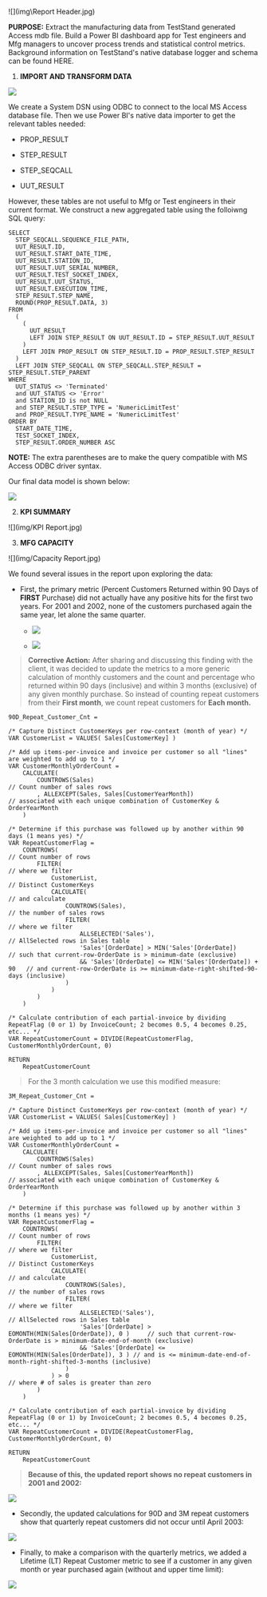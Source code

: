 ![](img\Report Header.jpg)

**PURPOSE:** Extract the manufacturing data from TestStand generated Access mdb file. Build a Power BI dashboard app for Test engineers and Mfg managers to uncover process trends and statistical control metrics. Background information on TestStand's native database logger and schema can be found HERE.

1.  **IMPORT AND TRANSFORM DATA**

![](img\niSchema.png)

We create a System DSN using ODBC to connect to the local MS Access database file. Then we use Power BI's native data importer to get the relevant tables needed:
-   PROP_RESULT

-   STEP_RESULT

-   STEP_SEQCALL

-   UUT_RESULT

However, these tables are not useful to Mfg or Test engineers in their current format. We construct a new aggregated table using the folloiwng SQL query:

```
SELECT 
  STEP_SEQCALL.SEQUENCE_FILE_PATH, 
  UUT_RESULT.ID, 
  UUT_RESULT.START_DATE_TIME, 
  UUT_RESULT.STATION_ID, 
  UUT_RESULT.UUT_SERIAL_NUMBER, 
  UUT_RESULT.TEST_SOCKET_INDEX, 
  UUT_RESULT.UUT_STATUS, 
  UUT_RESULT.EXECUTION_TIME, 
  STEP_RESULT.STEP_NAME, 
  ROUND(PROP_RESULT.DATA, 3) 
FROM 
  (
    (
      UUT_RESULT 
      LEFT JOIN STEP_RESULT ON UUT_RESULT.ID = STEP_RESULT.UUT_RESULT
    ) 
    LEFT JOIN PROP_RESULT ON STEP_RESULT.ID = PROP_RESULT.STEP_RESULT
  ) 
  LEFT JOIN STEP_SEQCALL ON STEP_SEQCALL.STEP_RESULT = STEP_RESULT.STEP_PARENT 
WHERE 
  UUT_STATUS <> 'Terminated' 
  and UUT_STATUS <> 'Error' 
  and STATION_ID is not NULL 
  and STEP_RESULT.STEP_TYPE = 'NumericLimitTest' 
  and PROP_RESULT.TYPE_NAME = 'NumericLimitTest' 
ORDER BY 
  START_DATE_TIME, 
  TEST_SOCKET_INDEX, 
  STEP_RESULT.ORDER_NUMBER ASC

```

**NOTE:** The extra parentheses are to make the query compatible with MS Access ODBC driver syntax.

Our final data model is shown below:

![](img\teststand-data-model.jpg)

2.  **KPI SUMMARY**

![](img/KPI Report.jpg)

3.  **MFG CAPACITY**

![](img/Capacity Report.jpg)

We found several issues in the report upon exploring the data:

-   First, the primary metric (Percent Customers Returned within 90 Days
    of **FIRST** Purchase) did not actually have any positive hits for
    the first two years. For 2001 and 2002, none of the customers
    purchased again the same year, let alone the same quarter.

    -   ![](img/image2.png)

    -   ![](img/image3.png)

> **Corrective Action:** After sharing and discussing this finding with
> the client, it was decided to update the metrics to a more generic
> calculation of monthly customers and the count and percentage who
> returned within 90 days (inclusive) and within 3 months (exclusive) of
> any given monthly purchase. So instead of counting repeat customers
> from their **First month**, we count repeat customers for **Each
> month.**
```
90D_Repeat_Customer_Cnt = 

/* Capture Distinct CustomerKeys per row-context (month of year) */
VAR CustomerList = VALUES( Sales[CustomerKey] )                             

/* Add up items-per-invoice and invoice per customer so all "lines" are weighted to add up to 1 */
VAR CustomerMonthlyOrderCount =                                             
    CALCULATE(  
        COUNTROWS(Sales)                                                    // Count number of sales rows
        , ALLEXCEPT(Sales, Sales[CustomerYearMonth])                        // associated with each unique combination of CustomerKey & OrderYearMonth
    )  

/* Determine if this purchase was followed up by another within 90 days (1 means yes) */
VAR RepeatCustomerFlag =                                                    
    COUNTROWS(                                                              // Count number of rows
        FILTER(                                                             // where we filter
            CustomerList,                                                   // Distinct CustomerKeys
            CALCULATE(                                                      // and calculate
                COUNTROWS(Sales),                                           // the number of sales rows
                FILTER(                                                     // where we filter
                    ALLSELECTED('Sales'),                                   // AllSelected rows in Sales table
                    'Sales'[OrderDate] > MIN('Sales'[OrderDate])            // such that current-row-OrderDate is > minimum-date (exclusive)
                    && 'Sales'[OrderDate] <= MIN('Sales'[OrderDate]) + 90   // and current-row-OrderDate is >= minimum-date-right-shifted-90-days (inclusive)
                )
            )
        )
    )

/* Calculate contribution of each partial-invoice by dividing RepeatFlag (0 or 1) by InvoiceCount; 2 becomes 0.5, 4 becomes 0.25, etc... */
VAR RepeatCustomerCount = DIVIDE(RepeatCustomerFlag, CustomerMonthlyOrderCount, 0)       

RETURN
    RepeatCustomerCount
```
> For the 3 month calculation we use this modified measure:
```
3M_Repeat_Customer_Cnt = 

/* Capture Distinct CustomerKeys per row-context (month of year) */
VAR CustomerList = VALUES( Sales[CustomerKey] )                             

/* Add up items-per-invoice and invoice per customer so all "lines" are weighted to add up to 1 */
VAR CustomerMonthlyOrderCount =                                             
    CALCULATE(  
        COUNTROWS(Sales)                                                        // Count number of sales rows
        , ALLEXCEPT(Sales, Sales[CustomerYearMonth])                            // associated with each unique combination of CustomerKey & OrderYearMonth
    )  

/* Determine if this purchase was followed up by another within 3 months (1 means yes) */
VAR RepeatCustomerFlag =                                                    
    COUNTROWS(                                                                  // Count number of rows
        FILTER(                                                                 // where we filter
            CustomerList,                                                       // Distinct CustomerKeys
            CALCULATE(                                                          // and calculate
                COUNTROWS(Sales),                                               // the number of sales rows
                FILTER(                                                         // where we filter
                    ALLSELECTED('Sales'),                                       // AllSelected rows in Sales table
                    'Sales'[OrderDate] > EOMONTH(MIN(Sales[OrderDate]), 0 )     // such that current-row-OrderDate is > minimum-date-end-of-month (exclusive)
                    && 'Sales'[OrderDate] <= EOMONTH(MIN(Sales[OrderDate]), 3 ) // and is <= minimum-date-end-of-month-right-shifted-3-months (inclusive)
                )
            ) > 0                                                               // where # of sales is greater than zero
        )
    )

/* Calculate contribution of each partial-invoice by dividing RepeatFlag (0 or 1) by InvoiceCount; 2 becomes 0.5, 4 becomes 0.25, etc... */
VAR RepeatCustomerCount = DIVIDE(RepeatCustomerFlag, CustomerMonthlyOrderCount, 0)       

RETURN
    RepeatCustomerCount
```
>
> **Because of this, the updated report shows no repeat customers in
> 2001 and 2002:**

![](img/image4.png)

-   Secondly, the updated calculations for 90D and 3M repeat customers
    show that quarterly repeat customers did not occur until April 2003:

![](img/image5.png)

-   Finally, to make a comparison with the quarterly metrics, we added a
    Lifetime (LT) Repeat Customer metric to see if a customer in any
    given month or year purchased again (without and upper time limit):

![](img/image6.png)
